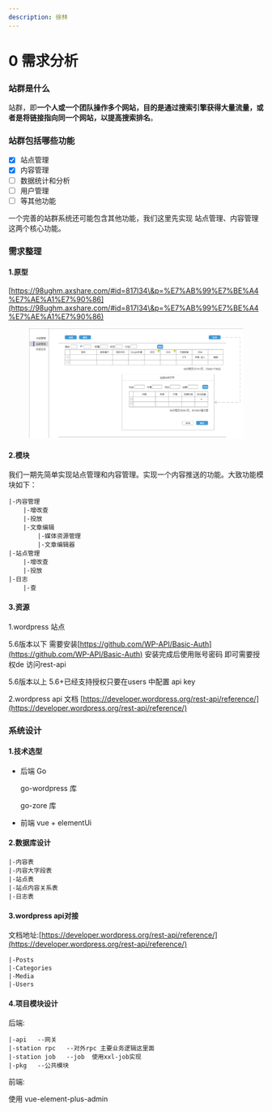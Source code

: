 ```yaml
---
description: 徐林
---
```


# 0️ 需求分析

### 站群是什么

站群，即**一个人或一个团队操作多个网站，目的是通过搜索引擎获得大量流量，或者是将链接指向同一个网站，以提高搜索排名**。

### 站群包括哪些功能

* [x] 站点管理
* [x] 内容管理
* [ ] 数据统计和分析
* [ ] 用户管理
* [ ] 等其他功能

一个完善的站群系统还可能包含其他功能，我们这里先实现 站点管理、内容管理这两个核心功能。

### 需求整理

#### 1.原型

[https://98ughm.axshare.com/#id=817l34\&p=%E7%AB%99%E7%BE%A4%E7%AE%A1%E7%90%86](https://98ughm.axshare.com/#id=817l34\&p=%E7%AB%99%E7%BE%A4%E7%AE%A1%E7%90%86)

<figure><img src="../.gitbook/assets/image.png" alt=""><figcaption></figcaption></figure>

#### 2.模块

我们一期先简单实现站点管理和内容管理。实现一个内容推送的功能。大致功能模块如下：

```
|-内容管理
    |-增改查
    |-投放
    |-文章编辑
        |-媒体资源管理
        |-文章编辑器
|-站点管理
    |-增改查
    |-投放
|-日志
    |-查
```

#### 3.资源

1.wordpress 站点

5.6版本以下 需要安装[https://github.com/WP-API/Basic-Auth](https://github.com/WP-API/Basic-Auth) 安装完成后使用账号密码 即可需要授权de 访问rest-api

5.6版本以上 5.6+已经支持授权只要在users 中配置 api key

2.wordpress api 文档 [https://developer.wordpress.org/rest-api/reference/](https://developer.wordpress.org/rest-api/reference/)

### 系统设计

#### 1.技术选型

*   后端 Go

    go-wordpress 库

    go-zore 库
* 前端 vue + elementUi

#### 2.数据库设计

```
|-内容表
|-内容大字段表
|-站点表
|-站点内容关系表
|-日志表
```

#### 3.wordpress api对接

文档地址:[https://developer.wordpress.org/rest-api/reference/](https://developer.wordpress.org/rest-api/reference/)

```
|-Posts
|-Categories
|-Media
|-Users
```

#### 4.项目模块设计

后端:

```
|-api   --网关
|-station rpc   --对外rpc 主要业务逻辑这里面
|-station job   --job  使用xxl-job实现
|-pkg   --公共模块
```

前端:

使用 vue-element-plus-admin

